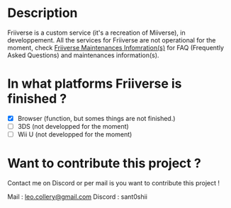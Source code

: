 # Description

Friiverse is a custom service (it's a recreation of Miiverse), in developpement. All the services for Friiverse are not operational for the moment, check [Friiverse Maintenances Infomration(s)](https://santohiwanttodev.github.io/content/support/informations/services/friiverse) for FAQ (Frequently Asked Questions) and maintenances information(s).

# In what platforms Friiverse is finished ?

- [x] Browser (function, but somes things are not finished.)
- [ ] 3DS (not developped for the moment)
- [ ] Wii U (not developped for the moment)

# Want to contribute this project ?

Contact me on Discord or per mail is you want to contribute this project !

Mail : leo.collery@gmail.com 
Discord : sant0shii
